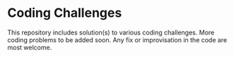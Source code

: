 # Coding Challenges

This repository includes solution(s) to various coding challenges.
More coding problems to be added soon.
Any fix or improvisation in the code are most welcome.
